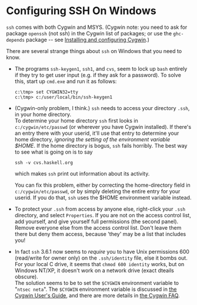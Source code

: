 # Configuring SSH On Windows

`ssh` comes with both Cygwin and MSYS. 
(Cygwin note: you need to ask for package `openssh` (not ssh)
in the Cygwin list of packages; or use the `ghc-depends`
package -- see [Installing and configuring Cygwin](#InstallingandconfiguringCygwin).)


There are several strange things about `ssh` on Windows that you need to know.

- The programs `ssh-keygen1`, `ssh1`, and `cvs`,
  seem to lock up `bash` entirely if they try to get user input (e.g. if
  they ask for a password).  To solve this, start up `cmd.exe` 
  and run it as follows:

  ```wiki
  c:\tmp> set CYGWIN32=tty
  c:\tmp> c:/user/local/bin/ssh-keygen1
  ```
- (Cygwin-only problem, I think.)
  `ssh` needs to access your directory `.ssh`, in your home directory.  
  To determine your home directory `ssh` first looks in 
  `c:/cygwin/etc/passwd` (or wherever you have Cygwin installed).  If there's an entry
  there with your userid, it'll use that entry to determine your home directory, *ignoring
  the setting of the environment variable $HOME*.  If the home directory is
  bogus, `ssh` fails horribly.   The best way to see what is going on is to say

  ```wiki
  ssh -v cvs.haskell.org
  ```

  which makes `ssh` print out information about its activity.

  You can fix this problem, either by correcting the home-directory field in 
  `c:/cygwin/etc/passwd`, or by simply deleting the entire entry for your userid. If
  you do that, `ssh` uses the $HOME environment variable instead.
- To protect your
  `.ssh` from access by anyone else,
  right-click your `.ssh` directory, and
  select `Properties`.  If you are not on
  the access control list, add yourself, and give yourself
  full permissions (the second panel).  Remove everyone else
  from the access control list.  Don't leave them there but
  deny them access, because 'they' may be a list that
  includes you!
- In fact `ssh` 3.6.1 now seems to *require*
  you to have Unix permissions 600 (read/write for owner only) 
  on the `.ssh/identity` file, else it 
  bombs out.  For your local C drive, it seems that `chmod 600 identity` works,
  but on Windows NT/XP, it doesn't work on a network drive (exact dteails obscure).  
  The solution seems to be to set the `$CYGWIN` environment
  variable to "`ntsec neta`".  The `$CYGWIN` environment variable is discussed
  in [the Cygwin User's Guide](http://cygwin.com/cygwin-ug-net/using-cygwinenv.html),
  and there are more details in [the Cygwin FAQ](http://cygwin.com/faq/faq_4.html#SEC44).
